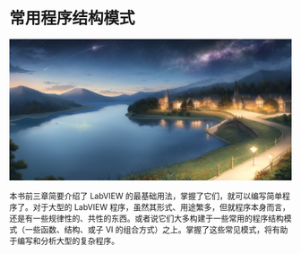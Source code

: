 # 常用程序结构模式

![](cover/123.png)

本书前三章简要介绍了 LabVIEW 的最基础用法，掌握了它们，就可以编写简单程序了。对于大型的 LabVIEW 程序，虽然其形式、用途繁多，但就程序本身而言，还是有一些规律性的、共性的东西。或者说它们大多构建于一些常用的程序结构模式（一些函数、结构、或子 VI 的组合方式）之上。掌握了这些常见模式，将有助于编写和分析大型的复杂程序。
